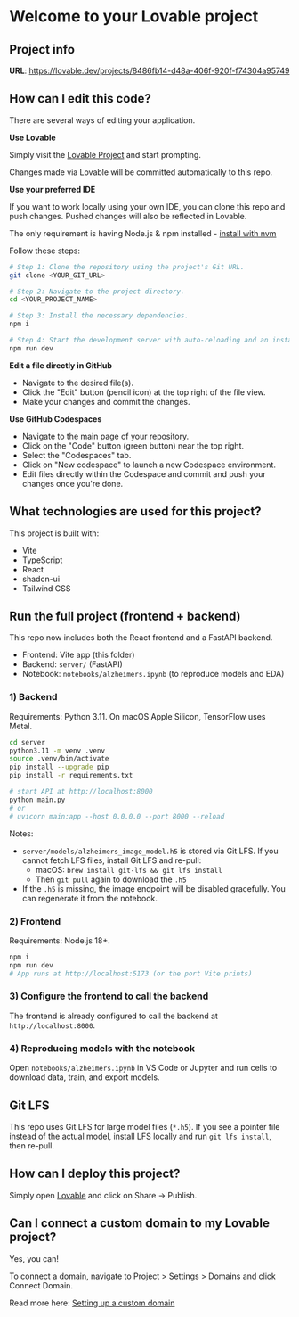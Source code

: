 # Welcome to your Lovable project

## Project info

**URL**: https://lovable.dev/projects/8486fb14-d48a-406f-920f-f74304a95749

## How can I edit this code?

There are several ways of editing your application.

**Use Lovable**

Simply visit the [Lovable Project](https://lovable.dev/projects/8486fb14-d48a-406f-920f-f74304a95749) and start prompting.

Changes made via Lovable will be committed automatically to this repo.

**Use your preferred IDE**

If you want to work locally using your own IDE, you can clone this repo and push changes. Pushed changes will also be reflected in Lovable.

The only requirement is having Node.js & npm installed - [install with nvm](https://github.com/nvm-sh/nvm#installing-and-updating)

Follow these steps:

```sh
# Step 1: Clone the repository using the project's Git URL.
git clone <YOUR_GIT_URL>

# Step 2: Navigate to the project directory.
cd <YOUR_PROJECT_NAME>

# Step 3: Install the necessary dependencies.
npm i

# Step 4: Start the development server with auto-reloading and an instant preview.
npm run dev
```

**Edit a file directly in GitHub**

- Navigate to the desired file(s).
- Click the "Edit" button (pencil icon) at the top right of the file view.
- Make your changes and commit the changes.

**Use GitHub Codespaces**

- Navigate to the main page of your repository.
- Click on the "Code" button (green button) near the top right.
- Select the "Codespaces" tab.
- Click on "New codespace" to launch a new Codespace environment.
- Edit files directly within the Codespace and commit and push your changes once you're done.

## What technologies are used for this project?

This project is built with:

- Vite
- TypeScript
- React
- shadcn-ui
- Tailwind CSS

## Run the full project (frontend + backend)

This repo now includes both the React frontend and a FastAPI backend.

- Frontend: Vite app (this folder)
- Backend: `server/` (FastAPI)
- Notebook: `notebooks/alzheimers.ipynb` (to reproduce models and EDA)

### 1) Backend

Requirements: Python 3.11. On macOS Apple Silicon, TensorFlow uses Metal.

```sh
cd server
python3.11 -m venv .venv
source .venv/bin/activate
pip install --upgrade pip
pip install -r requirements.txt

# start API at http://localhost:8000
python main.py
# or
# uvicorn main:app --host 0.0.0.0 --port 8000 --reload
```

Notes:
- `server/models/alzheimers_image_model.h5` is stored via Git LFS. If you cannot fetch LFS files, install Git LFS and re-pull:
	- macOS: `brew install git-lfs && git lfs install`
	- Then `git pull` again to download the `.h5`
- If the `.h5` is missing, the image endpoint will be disabled gracefully. You can regenerate it from the notebook.

### 2) Frontend

Requirements: Node.js 18+.

```sh
npm i
npm run dev
# App runs at http://localhost:5173 (or the port Vite prints)
```

### 3) Configure the frontend to call the backend

The frontend is already configured to call the backend at `http://localhost:8000`.

### 4) Reproducing models with the notebook

Open `notebooks/alzheimers.ipynb` in VS Code or Jupyter and run cells to download data, train, and export models.

## Git LFS

This repo uses Git LFS for large model files (`*.h5`). If you see a pointer file instead of the actual model, install LFS locally and run `git lfs install`, then re-pull.

## How can I deploy this project?

Simply open [Lovable](https://lovable.dev/projects/8486fb14-d48a-406f-920f-f74304a95749) and click on Share -> Publish.

## Can I connect a custom domain to my Lovable project?

Yes, you can!

To connect a domain, navigate to Project > Settings > Domains and click Connect Domain.

Read more here: [Setting up a custom domain](https://docs.lovable.dev/features/custom-domain#custom-domain)
